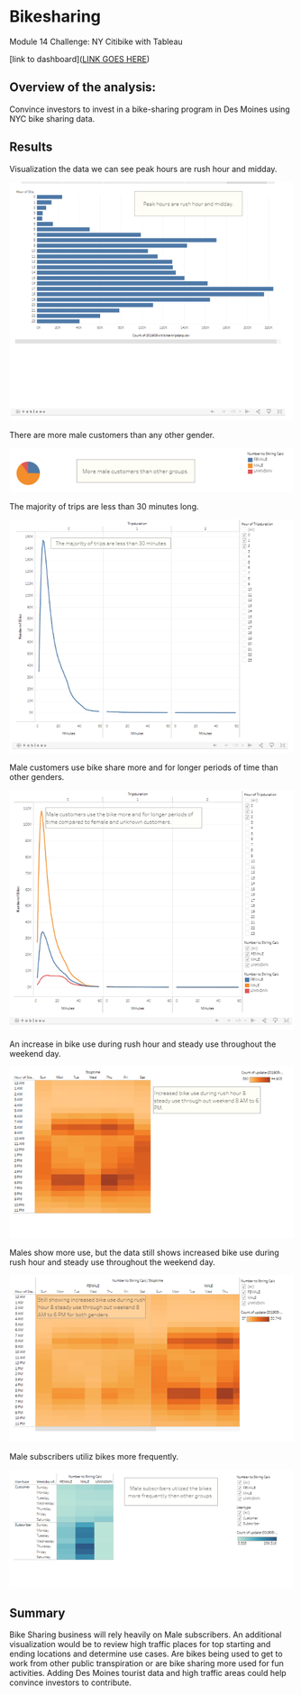 # Bikesharing

Module 14 Challenge: NY Citibike with Tableau

[link to dashboard]([LINK GOES HERE](https://public.tableau.com/app/profile/tina.brickey/viz/Module14ChallengeBikesharingTB/NYCBikeStory?publish=yes))

## Overview of the analysis:
Convince investors to invest in a bike-sharing program in Des Moines using NYC bike sharing data.

## Results

Visualization the data we can see peak hours are rush hour and midday. 

  ![TBrickey](https://github.com/TBrickey/bikesharing/blob/main/Screenshot/August%20Peak%20Hours.png)

There are more male customers than any other gender.

  ![TBrickey](https://github.com/TBrickey/bikesharing/blob/main/Screenshot/Gender%20Breakdown.png)

The majority of trips are less than 30 minutes long.

  ![TBrickey](https://github.com/TBrickey/bikesharing/blob/main/Screenshot/Checkout%20Times%20for%20Users.png)

Male customers use bike share more and for longer periods of time than other genders.

![TBrickey](https://github.com/TBrickey/bikesharing/blob/main/Screenshot/Checkout%20Times%20by%20Gender.png)

An increase in bike use during rush hour and steady use throughout the weekend day.

![TBrickey](https://github.com/TBrickey/bikesharing/blob/main/Screenshot/Trips%20by%20Weekday%20per%20Hour.png)

Males show more use, but the data still shows increased bike use during rush hour and steady use throughout the weekend day.

![TBrickey](https://github.com/TBrickey/bikesharing/blob/main/Screenshot/Trips%20by%20Gender%20(weekday%20per%20hour).png)

Male subscribers utiliz bikes more frequently.

![TBrickey](https://github.com/TBrickey/bikesharing/blob/main/Screenshot/User%20trips%20by%20Gender%20by%20weekday.png)

## Summary
Bike Sharing business will rely heavily on Male subscribers. An additional visualization would be to review high traffic places for top starting and ending locations and determine use cases. Are bikes being used to get to work from other public transpiration or are bike sharing more used for fun activities. Adding Des Moines tourist data and high traffic areas could help convince investors to contribute.  
